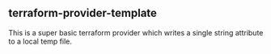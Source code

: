 ## terraform-provider-template

This is a super basic terraform provider which writes a single
string attribute to a local temp file.
